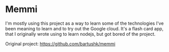 # Memmi

I'm mostly using this project as a way to learn some of the technologies I've been meaning to learn and to try out the Google cloud. It's a flash card app, that I originally wrote using to learn nodejs, but got bored of the project.

Original project: https://github.com/bartushk/memmi

